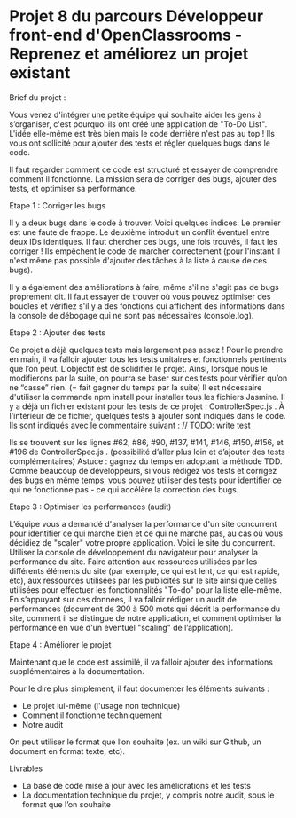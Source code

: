 # Projet 8 du parcours Développeur front-end d'OpenClassrooms - Reprenez et améliorez un projet existant

Brief du projet :

Vous venez d'intégrer une petite équipe qui souhaite aider les gens à s’organiser, c'est pourquoi ils ont créé une application de "To-Do List". L'idée elle-même est très bien mais le code derrière n'est pas au top ! Ils vous ont sollicité pour ajouter des tests et régler quelques bugs dans le code.

Il faut regarder comment ce code est structuré et essayer de comprendre comment il fonctionne. La mission sera de corriger des bugs, ajouter des tests, et optimiser sa performance.

Etape 1 : Corriger les bugs

Il y a deux bugs dans le code à trouver. Voici quelques indices:
Le premier est une faute de frappe.
Le deuxième introduit un conflit éventuel entre deux IDs identiques.
Il faut chercher ces bugs, une fois  trouvés, il faut les corriger ! Ils empêchent le code de marcher correctement (pour l'instant il n'est même pas possible d'ajouter des tâches à la liste à cause de ces bugs).
 
Il y a également des améliorations à faire, même s'il ne s'agit pas de bugs proprement dit. Il faut essayer de trouver où vous pouvez optimiser des boucles et vérifiez s'il y a des fonctions qui affichent des informations dans la console de débogage qui ne sont pas nécessaires (console.log).

Etape 2 : Ajouter des tests

Ce projet a déjà quelques tests mais largement pas assez ! Pour le prendre en main, il va falloir ajouter tous les tests unitaires et fonctionnels  pertinents que l’on peut. L'objectif est de solidifier le projet. Ainsi, lorsque nous le modifierons par la suite, on pourra se baser sur ces tests pour vérifier qu’on ne “casse” rien. (= fait gagner du temps par la suite)
Il est nécessaire d'utiliser la commande  npm install  pour installer tous les fichiers Jasmine.
Il y a déjà un fichier existant pour les tests de ce projet :
ControllerSpec.js .  À l'intérieur de ce fichier, quelques tests à ajouter sont indiqués dans le code. Ils sont indiqués avec le commentaire suivant :
// TODO: write test

Ils se trouvent sur les lignes #62, #86, #90, #137, #141, #146, #150, #156, et #196 de  ControllerSpec.js .
(possibilité d’aller plus loin et d’ajouter des tests complémentaires)
Astuce : gagnez du temps en adoptant la méthode TDD. Comme beaucoup de développeurs, si vous rédigez vos tests et corrigez des bugs en même temps, vous pouvez utiliser des tests pour identifier ce qui ne fonctionne pas - ce qui accélère la correction des bugs.

Etape 3 : Optimiser les performances (audit)

L’équipe vous a demandé d'analyser la performance d'un site concurrent pour identifier ce qui marche bien et ce qui ne marche pas, au cas où vous décidiez de "scaler" votre propre application. Voici le site du concurrent.
Utiliser la console de développement du navigateur pour analyser la performance du site. 
Faire attention aux ressources utilisées par les différents éléments du site (par exemple, ce qui est lent, ce qui est rapide, etc), aux ressources utilisées par les publicités sur le site ainsi que celles utilisées pour effectuer les fonctionnalités "To-do" pour la liste elle-même.
En s’appuyant sur ces données, il va falloir rédiger un audit de performances (document de 300 à 500 mots qui décrit la performance du site, comment il se distingue de notre application, et comment optimiser la performance en vue d'un éventuel "scaling" de l’application).

Etape 4 : Améliorer le projet

Maintenant que le code est assimilé, il va falloir ajouter des informations supplémentaires à la documentation.

Pour le dire plus simplement, il faut documenter les éléments suivants :
- Le projet lui-même (l'usage non technique)
- Comment il fonctionne techniquement
- Notre audit

On peut utiliser le format que l’on souhaite (ex. un wiki sur Github, un document en format texte, etc).

Livrables

- La base de code mise à jour avec les améliorations et les tests
- La documentation technique du projet, y compris notre audit, sous le format que l’on souhaite


